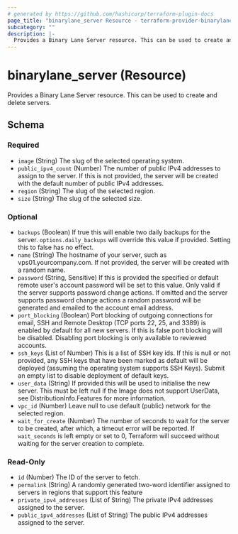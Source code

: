 ```yaml
---
# generated by https://github.com/hashicorp/terraform-plugin-docs
page_title: "binarylane_server Resource - terraform-provider-binarylane"
subcategory: ""
description: |-
  Provides a Binary Lane Server resource. This can be used to create and delete servers.
---
```


# binarylane_server (Resource)

Provides a Binary Lane Server resource. This can be used to create and delete servers.



<!-- schema generated by tfplugindocs -->
## Schema

### Required

- `image` (String) The slug of the selected operating system.
- `public_ipv4_count` (Number) The number of public IPv4 addresses to assign to the server. If this is not provided, the server will be created with the default number of public IPv4 addresses.
- `region` (String) The slug of the selected region.
- `size` (String) The slug of the selected size.

### Optional

- `backups` (Boolean) If true this will enable two daily backups for the server. `options.daily_backups` will override this value if provided. Setting this to false has no effect.
- `name` (String) The hostname of your server, such as vps01.yourcompany.com. If not provided, the server will be created with a random name.
- `password` (String, Sensitive) If this is provided the specified or default remote user's account password will be set to this value. Only valid if the server supports password change actions. If omitted and the server supports password change actions a random password will be generated and emailed to the account email address.
- `port_blocking` (Boolean) Port blocking of outgoing connections for email, SSH and Remote Desktop (TCP ports 22, 25, and 3389) is enabled by default for all new servers. If this is false port blocking will be disabled. Disabling port blocking is only available to reviewed accounts.
- `ssh_keys` (List of Number) This is a list of SSH key ids. If this is null or not provided, any SSH keys that have been marked as default will be deployed (assuming the operating system supports SSH Keys). Submit an empty list to disable deployment of default keys.
- `user_data` (String) If provided this will be used to initialise the new server. This must be left null if the Image does not support UserData, see DistributionInfo.Features for more information.
- `vpc_id` (Number) Leave null to use default (public) network for the selected region.
- `wait_for_create` (Number) The number of seconds to wait for the server to be created, after which, a timeout error will be reported. If `wait_seconds` is left empty or set to 0, Terraform will succeed without waiting for the server creation to complete.

### Read-Only

- `id` (Number) The ID of the server to fetch.
- `permalink` (String) A randomly generated two-word identifier assigned to servers in regions that support this feature
- `private_ipv4_addresses` (List of String) The private IPv4 addresses assigned to the server.
- `public_ipv4_addresses` (List of String) The public IPv4 addresses assigned to the server.
